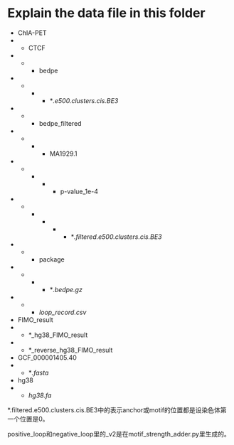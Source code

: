 # Explain the data file in this folder
* ChIA-PET
* * CTCF
* * * bedpe
* * * * **.e500.clusters.cis.BE3*
* * * bedpe_filtered
* * * * MA1929.1
* * * * * p-value_1e-4
* * * * * * **.filtered.e500.clusters.cis.BE3*
* * * package
* * * * **.bedpe.gz*
* * * *loop_record.csv*
* FIMO_result
* * *_hg38_FIMO_result
* * *_reverse_hg38_FIMO_result
* GCF_000001405.40
* * **.fasta*
* hg38
* * *hg38.fa*  

*.filtered.e500.clusters.cis.BE3中的表示anchor或motif的位置都是设染色体第一个位置是0。

positive_loop和negative_loop里的_v2是在motif_strength_adder.py里生成的。